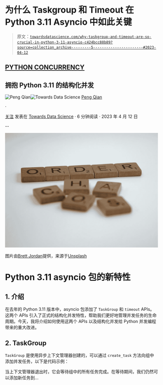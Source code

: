 # 为什么 Taskgroup 和 Timeout 在 Python 3.11 Asyncio 中如此关键

> 原文：[`towardsdatascience.com/why-taskgroup-and-timeout-are-so-crucial-in-python-3-11-asyncio-c424bcc88b89?source=collection_archive---------5-----------------------#2023-04-12`](https://towardsdatascience.com/why-taskgroup-and-timeout-are-so-crucial-in-python-3-11-asyncio-c424bcc88b89?source=collection_archive---------5-----------------------#2023-04-12)

## [PYTHON CONCURRENCY](https://medium.com/@qtalen/list/python-concurrency-2c979347da3b)

## 拥抱 Python 3.11 的结构化并发

[](https://qtalen.medium.com/?source=post_page-----c424bcc88b89--------------------------------)![Peng Qian](https://qtalen.medium.com/?source=post_page-----c424bcc88b89--------------------------------)[](https://towardsdatascience.com/?source=post_page-----c424bcc88b89--------------------------------)![Towards Data Science](https://towardsdatascience.com/?source=post_page-----c424bcc88b89--------------------------------) [Peng Qian](https://qtalen.medium.com/?source=post_page-----c424bcc88b89--------------------------------)

·

[关注](https://medium.com/m/signin?actionUrl=https%3A%2F%2Fmedium.com%2F_%2Fsubscribe%2Fuser%2F8e2fe735546d&operation=register&redirect=https%3A%2F%2Ftowardsdatascience.com%2Fwhy-taskgroup-and-timeout-are-so-crucial-in-python-3-11-asyncio-c424bcc88b89&user=Peng+Qian&userId=8e2fe735546d&source=post_page-8e2fe735546d----c424bcc88b89---------------------post_header-----------) 发表在 [Towards Data Science](https://towardsdatascience.com/?source=post_page-----c424bcc88b89--------------------------------) · 6 分钟阅读 · 2023 年 4 月 12 日 [](https://medium.com/m/signin?actionUrl=https%3A%2F%2Fmedium.com%2F_%2Fvote%2Ftowards-data-science%2Fc424bcc88b89&operation=register&redirect=https%3A%2F%2Ftowardsdatascience.com%2Fwhy-taskgroup-and-timeout-are-so-crucial-in-python-3-11-asyncio-c424bcc88b89&user=Peng+Qian&userId=8e2fe735546d&source=-----c424bcc88b89---------------------clap_footer-----------)

--

[](https://medium.com/m/signin?actionUrl=https%3A%2F%2Fmedium.com%2F_%2Fbookmark%2Fp%2Fc424bcc88b89&operation=register&redirect=https%3A%2F%2Ftowardsdatascience.com%2Fwhy-taskgroup-and-timeout-are-so-crucial-in-python-3-11-asyncio-c424bcc88b89&source=-----c424bcc88b89---------------------bookmark_footer-----------)![](img/d2c98fe735728660298181954df9a9cc.png)

图片由[Brett Jordan](https://unsplash.com/@brett_jordan?utm_source=medium&utm_medium=referral)提供，来源于[Unsplash](https://unsplash.com/?utm_source=medium&utm_medium=referral)

# **Python 3.11 asyncio 包的新特性**

## **1\. 介绍**

在去年的 Python 3.11 版本中，asyncio 包添加了 `TaskGroup` 和 `timeout` APIs。这两个 APIs 引入了正式的结构化并发特性，帮助我们更好地管理并发任务的生命周期。今天，我将介绍如何使用这两个 APIs 以及结构化并发给 Python 并发编程带来的重大改进。

## **2\. TaskGroup**

`TaskGroup` 是使用异步上下文管理器创建的，可以通过 `create_task` 方法向组中添加并发任务，以下是代码示例：

当上下文管理器退出时，它会等待组中的所有任务完成。在等待期间，我们仍然可以添加新任务到…
